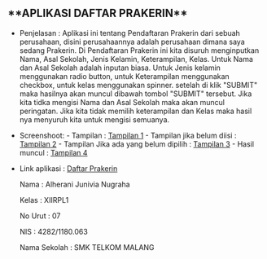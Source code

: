  <h2>**APLIKASI DAFTAR PRAKERIN**</h2>
 
- Penjelasan :
Aplikasi ini tentang Pendaftaran Prakerin dari sebuah perusahaan, disini perusahaannya adalah perusahaan dimana saya sedang Prakerin. Di Pendaftaran Prakerin ini
kita disuruh menginputkan Nama, Asal Sekolah, Jenis Kelamin, Keterampilan, Kelas. Untuk Nama dan Asal Sekolah adalah inputan biasa. Untuk Jenis kelamin menggunakan 
radio button, untuk Keterampilan menggunakan checkbox, untuk kelas menggunakan spinner. setelah di klik "SUBMIT" maka hasilnya akan muncul dibawah tombol "SUBMIT" tersebut.
Jika kita tidka mengisi Nama dan Asal Sekolah maka akan muncul peringatan. Jika kita tidak memilih keterampilan dan Kelas maka hasil nya menyuruh kita untuk mengisi semuanya.

- Screenshoot:
      - Tampilan : [Tampilan 1](https://drive.google.com/open?id=0ByBJzbmrN9ZvRFRLRDNXUTVWbWM)
      - Tampilan jika belum diisi : [Tampilan 2](https://drive.google.com/open?id=0ByBJzbmrN9ZvMXJuTnB5R19pQ0k)
      - Tampilan Jika ada yang belum dipilih : [Tampilan 3](https://drive.google.com/open?id=0ByBJzbmrN9ZvVnFCZmhYaUdRaFk)
      - Hasil muncul : [Tampilan 4](https://drive.google.com/open?id=0ByBJzbmrN9ZveDQwMUFSZTFYc0E)

- Link aplikasi : 
[Daftar Prakerin](https://drive.google.com/open?id=0ByBJzbmrN9ZvVGthaEFhWm14UHc)

  Nama : Alherani Junivia Nugraha
 
  Kelas : XIIRPL1
 
  No Urut : 07
 
  NIS : 4282/1180.063
 
  Nama Sekolah : SMK TELKOM MALANG
